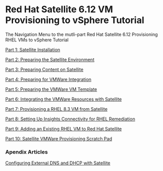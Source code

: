 # Red Hat Satellite 6.12 VM Provisioning to vSphere Tutorial  

The Navigation Menu to the mutli-part Red Hat Satellite 6.12 Provisioning RHEL VMs to vSphere Tutorial  

[Part 1: Satellite Installation]()

[Part 2: Preparing the Satellite Environment]()  

[Part 3: Preparing Content on Satellite]()  

[Part 4: Preparing for VMWare Integration]()

[Part 5: Preparing the VMWare VM Template]()

[Part 6: Integrating the VMWare Resources with Satellite]()

[Part 7: Provisioning a RHEL 8.3 VM from Satellite]()

[Part 8: Setting Up Insights Connectivity for RHEL Remediation]()

[Part 9: Adding an Existing RHEL VM to Red Hat Satellite]()

[Part 10: Satellite VMWare Provisioning Scratch Pad]()  


### Apendix Articles
[Configuring External DNS and DHCP with Satellite](https://github.com/pslucas0212/Configuring-External-DNS-and-DHCP-for-Satellite/blob/main/README.md)
  
